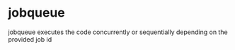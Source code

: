# jobqueue
jobqueue executes the code concurrently or sequentially depending on the provided job id
